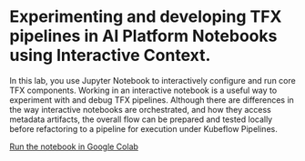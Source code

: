 # Experimenting and developing TFX pipelines in AI Platform Notebooks using Interactive Context.

In this lab, you use Jupyter Notebook to interactively configure and run core TFX components. Working in an interactive notebook is a useful way to experiment with and debug TFX pipelines. Although there are differences in the way interactive notebooks are orchestrated, and how they access metadata artifacts, the overall flow can be prepared and tested locally before refactoring to a pipeline for execution under Kubeflow Pipelines.

[Run the notebook in Google Colab](https://colab.sandbox.google.com/github/jarokaz/mlops-miniworkshop/blob/master/Lab-10-TFX-Interactive/tfx-interactive.ipynb)


